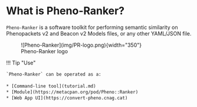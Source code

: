 # What is Pheno-Ranker?

`Pheno-Ranker` is a software toolkit for performing semantic similarity on Phenopackets v2 and Beacon v2 Models files, or any other YAML/JSON file.

<figure markdown>
 ![Pheno-Ranker](img/PR-logo.png){width="350"}
 <figcaption>Pheno-Ranker logo</figcaption>
</figure>

!!! Tip "Use"

    `Pheno-Ranker` can be operated as a:

    * [Command-line tool](tutorial.md)
    * [Module](https://metacpan.org/pod/Pheno::Ranker)
    * [Web App UI](https://convert-pheno.cnag.cat)
